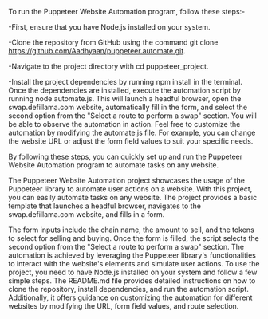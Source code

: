 
To run the Puppeteer Website Automation program, follow these steps:-


-First, ensure that you have Node.js installed on your system. 

-Clone the repository from GitHub using the command git clone https://github.com/Aadhyaan/puppeteer.automate.git.

-Navigate to the project directory with cd puppeteer_project. 

-Install the project dependencies by running npm install in the terminal. Once the dependencies are installed, execute the automation script by running node automate.js. This will launch a headful browser, open the swap.defillama.com website, automatically fill in the form, and select the second option from the "Select a route to perform a swap" section. 
You will be able to observe the automation in action. Feel free to customize the automation by modifying the automate.js file. For example, you can change the website URL or adjust the form field values to suit your specific needs. 

By following these steps, you can quickly set up and run the Puppeteer Website Automation program to automate tasks on any website.



The Puppeteer Website Automation project showcases the usage of the Puppeteer library to automate user actions on a website. With this project, you can easily automate tasks on any website. The project provides a basic template that launches a headful browser, navigates to the swap.defillama.com website, and fills in a form.

The form inputs include the chain name, the amount to sell, and the tokens to select for selling and buying. Once the form is filled, the script selects the second option from the "Select a route to perform a swap" section. The automation is achieved by leveraging the Puppeteer library's functionalities to interact with the website's elements and simulate user actions. To use the project, you need to have Node.js installed on your system and follow a few simple steps. 
The README.md file provides detailed instructions on how to clone the repository, install dependencies, and run the automation script. Additionally, it offers guidance on customizing the automation for different websites by modifying the URL, form field values, and route selection.





